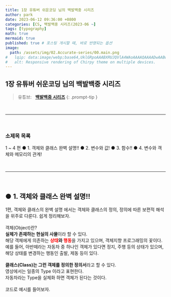 ```yaml
---
title: 1장 유튜버 쉬운코딩 님의 백발백중 시리즈
author: park
date: 2023-06-12 09:36:00 +0800
categories: [CS, 백발백중 시리즈(2023-06 ~]
tags: [typography]
math: true
mermaid: true
published: true # 포스팅 개시할 때, 바로 반영되는 옵션
image: 
  path: /assets/img/02.Accurate-series/00.main.png
#   lqip: data:image/webp;base64,UklGRpoAAABXRUJQVlA4WAoAAAAQAAAADwAABwAAQUxQSDIAAAARL0AmbZurmr57yyIiqE8oiG0bejIYEQTgqiDA9vqnsUSI6H+oAERp2HZ65qP/VIAWAFZQOCBCAAAA8AEAnQEqEAAIAAVAfCWkAALp8sF8rgRgAP7o9FDvMCkMde9PK7euH5M1m6VWoDXf2FkP3BqV0ZYbO6NA/VFIAAAA
#   alt: Responsive rendering of Chirpy theme on multiple devices.
---
```


## 1장 유튜버 쉬운코딩 님의 백발백중 시리즈

> 유튜브: &nbsp;&nbsp;[**백발백중 시리즈**](https://youtube.com/playlist?list=PLcXyemr8ZeoT-_8yBc_p_lVwRRqUaN8ET)
{: .prompt-tip }

<br/>

---
<br/>

### 소제목 목록
1 ~ 4 편
● 1. 객체와 클래스 완벽 설명!!
● 2. 변수와 값!
● 3. 함수!!
● 4. 변수와 객체와 메모리의 관계!

<br/>

---

<br/>

## ● 1. 객체와 클래스 완벽 설명!!

1편, 객체와 클래스의 완벽 설명 에서는 객체와 클래스의 정의, 정의에 따른 보편적 해석을 위주로 다룬다.
쉽게 정리해보자.<br/>
<br/>
객체(Object)란?<br/>
<b>실체가 존재하는 현실의 사물</b>이라 할 수 있다.<br/>
해당 객체에게 의존하는 <b><span style="color: red;">상태</span>와 <span style="color: red;">행동</span></b>을 가지고 있으며, 객체지향 프로그래밍의 꽃이다.<br/>
예를 들어, 아반떼라는 자동차 중 하나인 객체가 있다면 정지, 주행 등의 상태가 있으며, 해당 상태를 변경하는 행동인 출발, 제동 등이 있다.<br/>
<br/>
<b>클래스(Class)는 그런 객체를 정의한 정의서</b>라고 할 수 있다.<br/>
영상에서는 일종의 Type 이라고 표현한다.<br/>
자동차라는 Type을 실체화 하면 객체가 된다는 것이다.<br/>
<br/>
코드로 예시를 들어보자.<br/>

<br/>